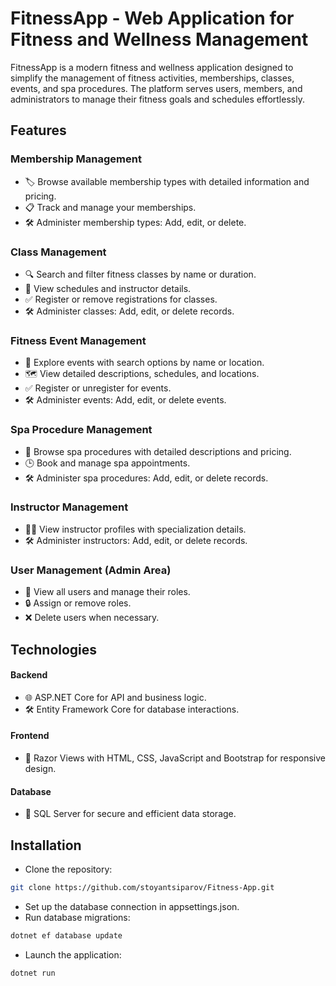 # FitnessApp - Web Application for Fitness and Wellness Management

FitnessApp is a modern fitness and wellness application designed to simplify the management of fitness activities, memberships, classes, events, and spa procedures. The platform serves users, members, and administrators to manage their fitness goals and schedules effortlessly.

## Features

### Membership Management
* 🏷 Browse available membership types with detailed information and pricing.
* 📋 Track and manage your memberships.
* 🛠 Administer membership types: Add, edit, or delete.
### Class Management
* 🔍 Search and filter fitness classes by name or duration.
* 📅 View schedules and instructor details.
* ✅ Register or remove registrations for classes.
* 🛠 Administer classes: Add, edit, or delete records.
### Fitness Event Management
* 🌟 Explore events with search options by name or location.
* 🗺 View detailed descriptions, schedules, and locations.
* ✅ Register or unregister for events.
* 🛠 Administer events: Add, edit, or delete events.
### Spa Procedure Management
* 💆 Browse spa procedures with detailed descriptions and pricing.
* 🕒 Book and manage spa appointments.
* 🛠 Administer spa procedures: Add, edit, or delete records.
### Instructor Management
* 👩‍🏫 View instructor profiles with specialization details.
* 🛠 Administer instructors: Add, edit, or delete records.
### User Management (Admin Area)
* 👥 View all users and manage their roles.
* 🔒 Assign or remove roles.
* ❌ Delete users when necessary.

## Technologies
#### Backend
* 🌐 ASP.NET Core for API and business logic.
* 🛠 Entity Framework Core for database interactions.
#### Frontend
* 🎨 Razor Views with HTML, CSS, JavaScript and Bootstrap for responsive design.
#### Database
* 💾 SQL Server for secure and efficient data storage.
## Installation
* Clone the repository:
```bash
git clone https://github.com/stoyantsiparov/Fitness-App.git
```
* Set up the database connection in appsettings.json.
* Run database migrations:
```bash
dotnet ef database update
```
* Launch the application:
```bash
dotnet run
```


